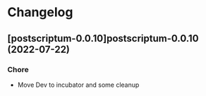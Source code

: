 # Changelog



## [postscriptum-0.0.10]postscriptum-0.0.10 (2022-07-22)

### Chore

- Move Dev to incubator and some cleanup
  
  
